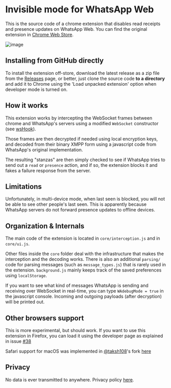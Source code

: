 # Invisible mode for WhatsApp Web
This is the source code of a chrome extension that disables read receipts and presence updates on WhatsApp Web.
You can find the original extension in [Chrome Web Store](https://chrome.google.com/webstore/detail/waincognito/alhmbbnlcggfcjjfihglopfopcbigmil).


![image](https://user-images.githubusercontent.com/11458759/226142143-70a7bbbd-2f20-4b0d-9a19-ce2342edbae5.png)


## Installing from GitHub directly
To install the extension off-store, download the latest release as a zip file from the [Releases](https://github.com/tomer8007/whats-incognito/releases) page, or better, just clone the source code
**to a directory** and add it to Chrome using the 'Load unpacked extension' option when developer mode is turned on.

## How it works
This extension works by intercepting the WebSocket frames between chrome and WhatsApp's servers using a modified `WebSocket` constructor (see [wsHook](https://github.com/skepticfx/wshook)).

Those frames are then decrypted if needed using local encryption keys, and decoded from their binary XMPP form using a javascript code from WhatsApp's original implementation.

The resulting "stanzas" are then simply checked to see if WhatsApp tries to send out a `read` or `presence` action, and if so, the extension blocks it and fakes a failure response from the server.
## Limitations
Unfortunately, in multi-device mode, when last seen is blocked, you will not be able to see other people's last seen. This is apparently because WhatsApp servers do not forward presence updates to offline devices.
## Organization & Internals
The main code of the extension is located in `core/interception.js` and in `core/ui.js`. 

Other files inside the `core` folder deal with the infrastructure that makes the interception and the decoding works. There is also an additional `parsing/` code for parsing messages (such as `message_types.js`) that is rarely used in the extension.
`background.js` mainly keeps track of the saved preferences using `localStorage`.

If you want to see what kind of messages WhatsApp is sending and receiving over WebSocket in real-time, you can type `WAdebugMode = true` in the javascript console. Incoming and outgoing payloads (after decryption) will be printed out.

## Other browsers support
This is more experimental, but should work.
If you want to use this extension in Firefox, you can load it using the developer page as explained in issue [#38](https://github.com/tomer8007/whatsapp-web-incognito/issues/38)

Safari support for macOS was implemented in [@taksh108](https://github.com/taksh108)'s fork [here](https://github.com/tomer8007/whatsapp-web-incognito/pull/63)

## Privacy
No data is ever transmitted to anywhere. Privacy policy [here](https://github.com/tomer8007/whatsapp-web-incognito/wiki/Chrome-Extension-Privacy-Policy).

